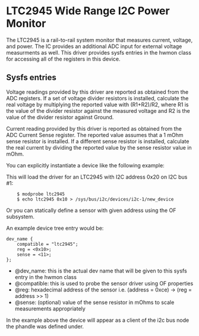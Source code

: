 # LTC2945 Wide Range I2C Power Monitor

The LTC2945 is a rail-to-rail system monitor that measures current, voltage, and power. The IC
provides an additional ADC input for external voltage measurments as well. This driver provides
sysfs entries in the hwmon class for accessing all of the registers in this device. 

Sysfs entries
-------------

Voltage readings provided by this driver are reported as obtained from the ADC
registers. If a set of voltage divider resistors is installed, calculate the
real voltage by multiplying the reported value with (R1+R2)/R2, where R1 is the
value of the divider resistor against the measured voltage and R2 is the value
of the divider resistor against Ground.

Current reading provided by this driver is reported as obtained from the ADC
Current Sense register. The reported value assumes that a 1 mOhm sense resistor
is installed. If a different sense resistor is installed, calculate the real
current by dividing the reported value by the sense resistor value in mOhm.

You can explicitly instantiate a device like the following example:

This will load the driver for an LTC2945 with I2C address 0x20 on I2C bus #1:
```
    $ modprobe ltc2945
    $ echo ltc2945 0x10 > /sys/bus/i2c/devices/i2c-1/new_device
``` 
    
Or you can statically define a sensor with given address using the OF subsystem.

An example device tree entry would be:

    dev_name {
        compatible = "ltc2945";
        reg = <0x10>;
        sense = <11>;
    }; 

* @dev_name: this is the actual dev name that will be given to this sysfs entry in the hwmon class
* @compatible: this is used to probe the sensor driver using OF properties
* @reg: hexadecimal address of the sensor i.e. (address = 0xce) -> (reg = address >> 1)
* @sense: (optional) value of the sense resistor in mOhms to scale measurements appropriately


In the example above the device will appear as a client of the i2c bus node
the phandle was defined under. 
